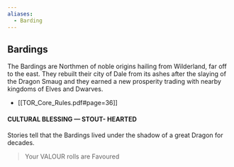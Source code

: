 ```yaml
---
aliases:
  - Barding
---
```


## Bardings
The Bardings are Northmen of noble origins hailing from Wilderland, far off to the east. They rebuilt their city of Dale from its ashes after the slaying of the Dragon Smaug and they earned a new prosperity trading with nearby kingdoms of Elves and Dwarves.
 - [[TOR_Core_Rules.pdf#page=36]]

#### CULTURAL BLESSING — STOUT- HEARTED 
Stories tell that the Bardings lived under the shadow of a great Dragon for decades. 
> Your VALOUR rolls are Favoured